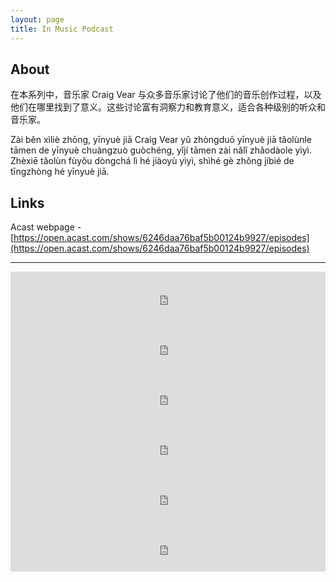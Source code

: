 ```yaml
---
layout: page
title: In Music Podcast
---
```


## About

在本系列中，音乐家 Craig Vear 与众多音乐家讨论了他们的音乐创作过程，以及他们在哪里找到了意义。这些讨论富有洞察力和教育意义，适合各种级别的听众和音乐家。

Zài běn xìliè zhōng, yīnyuè jiā Craig Vear yǔ zhòngduō yīnyuè jiā tǎolùnle tāmen de yīnyuè chuàngzuò guòchéng, yǐjí tāmen zài nǎlǐ zhǎodàole yìyì. Zhèxiē tǎolùn fùyǒu dòngchá lì hé jiàoyù yìyì, shìhé gè zhǒng jíbié de tīngzhòng hé yīnyuè jiā.

## Links

Acast webpage - [https://open.acast.com/shows/6246daa76baf5b00124b9927/episodes](https://open.acast.com/shows/6246daa76baf5b00124b9927/episodes)

-----------

<iframe src="https://embed.acast.com/6246daa76baf5b00124b9927/6246e9b4b68b3c0012ad2ebe?theme=light" frameBorder="0" width="100%" height="80px"></iframe>

<iframe src="https://embed.acast.com/6246daa76baf5b00124b9927/626bb21a162abf00141a2b60?theme=light" frameBorder="0" width="100%" height="80px"></iframe>

<iframe src="https://embed.acast.com/6246daa76baf5b00124b9927/6271961c979ede001285133a?theme=light" frameBorder="0" width="100%" height="80px"></iframe>

<iframe src="https://embed.acast.com/6246daa76baf5b00124b9927/628f8308351b980013e61290?theme=light" frameBorder="0" width="100%" height="80px"></iframe>

<iframe src="https://embed.acast.com/6246daa76baf5b00124b9927/628f7a2f351b980013e5e77f?theme=light" frameBorder="0" width="100%" height="80px"></iframe>

<iframe src="https://embed.acast.com/6246daa76baf5b00124b9927/63dce93350f7d300105c5dff?theme=light" frameBorder="0" width="100%" height="80px"></iframe>